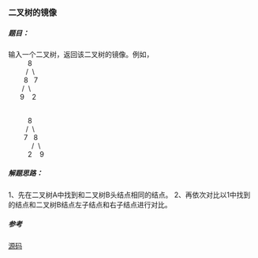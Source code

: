 ### 二叉树的镜像

##### 题目：

输入一个二叉树，返回该二叉树的镜像。例如，
<br>&nbsp;&nbsp;&nbsp;&nbsp;&nbsp;&nbsp;&nbsp;&nbsp;&nbsp;&nbsp;8
<br>&nbsp;&nbsp;&nbsp;&nbsp;&nbsp;&nbsp;&nbsp;&nbsp;&nbsp;/&nbsp;&nbsp;\\
<br/>&nbsp;&nbsp;&nbsp;&nbsp;&nbsp;&nbsp;&nbsp;&nbsp;8&nbsp;&nbsp;&nbsp;7
<br>&nbsp;&nbsp;&nbsp;&nbsp;&nbsp;&nbsp;&nbsp;/&nbsp;&nbsp;\\
<br>&nbsp;&nbsp;&nbsp;&nbsp;&nbsp;&nbsp;9&nbsp;&nbsp;&nbsp;&nbsp;2

<br>&nbsp;&nbsp;&nbsp;&nbsp;&nbsp;&nbsp;&nbsp;&nbsp;&nbsp;&nbsp;8
<br>&nbsp;&nbsp;&nbsp;&nbsp;&nbsp;&nbsp;&nbsp;&nbsp;&nbsp;/&nbsp;&nbsp;\\
<br/>&nbsp;&nbsp;&nbsp;&nbsp;&nbsp;&nbsp;&nbsp;&nbsp;7&nbsp;&nbsp;&nbsp;8
<br>&nbsp;&nbsp;&nbsp;&nbsp;&nbsp;&nbsp;&nbsp;&nbsp;&nbsp;&nbsp;&nbsp;&nbsp;/&nbsp;&nbsp;\\
<br>&nbsp;&nbsp;&nbsp;&nbsp;&nbsp;&nbsp;&nbsp;&nbsp;&nbsp;&nbsp;2&nbsp;&nbsp;&nbsp;&nbsp;9

##### 解题思路：

1、先在二叉树A中找到和二叉树B头结点相同的结点。
2、再依次对比以1中找到的结点和二叉树B结点左子结点和右子结点进行对比。

##### 参考
[源码](./Main.java)